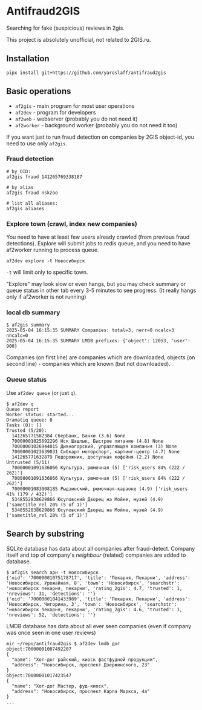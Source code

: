 # Antifraud2GIS

Searching for fake (suspicious) reviews in 2gis.

This project is absolutely unofficial, not related to 2GIS.ru.

## Installation
~~~
pipx install git+https://github.com/yaroslaff/antifraud2gis
~~~

## Basic operations

- `af2gis` - main program for most user operations
- `af2dev` - program for developers 
- `af2web` - webserver (probably you do not need it)
- `af2worker` - background worker (probably you do not need it too)

If you want just to run fraud detection on companies by 2GIS object-id, you need to use only `af2gis`.


### Fraud detection
~~~
# by OID:
af2gis fraud 141265769338187

# by alias
af2gis fraud nskzoo

# list all aliases:
af2gis aliases
~~~


### Explore town (crawl, index new companies)
You need to have at least few users already crawled (from previous fraud detections).
Explore will submit jobs to redis queue, and you need to have af2worker running to process queue.

~~~
af2dev explore -t Новосибирск
~~~

`-t` will limit only to specific town.

"Explore" may look slow or even hangs, but you may check summary or queue status in other tab every 3-5 minutes to see progress. (It really hangs only if af2worker is not running)


### local db summary
~~~
$ af2gis summary 
2025-05-04 16:15:35 SUMMARY Companies: total=3, nerr=0 ncalc=3 nncalc=0
2025-05-04 16:15:35 SUMMARY LMDB prefixes: {'object': 12053, 'user': 900}
~~~

Companies (on first line) are companies which are downloaded, objects (on second line) - companies which are known (but not downloaded).

### Queue status
Use `af2dev queue` (or just `q`).
~~~
$ af2dev q
Queue report
Worker status: started...
Dramatiq queue: 0
Tasks (0): [] 
Trusted (5/20):
  141265771582384 СберБанк, Банки (3.6) None
  70000001025692296 Нск Шашлык, Быстрое питание (4.8) None
  70000001026944015 Дивногорский, управляющая компания (3) None
  70000001023639031 Сибкарт моторспорт, картинг-центр (4.7) None
  141265771632879 Подорожник, доступная кофейня (2.2) None
Untrusted (5/11)
  70000001091636066 Культура, рюмочная (5) ['risk_users 84% (222 / 262)']
  70000001091636066 Культура, рюмочная (5) ['risk_users 84% (222 / 262)']
  70000001083008185 Рыдзинский, рюмочная-караоке (4.9) ['risk_users 41% (179 / 432)']
  5348552838629866 Юсуповский Дворец на Мойке, музей (4.9) ['sametitle_rel 20% (5 of 1)']
  5348552838629866 Юсуповский Дворец на Мойке, музей (4.9) ['sametitle_rel 20% (5 of 1)']
~~~

## Search by substring
SQLite database has data about all companies after fraud-detect. Company itself and top of company's *neighbour* (related) companies are added to database.

~~~
$ af2gis search арн -t Новосибирск
{'oid': '70000001075178717', 'title': 'Пекарня, Пекарни', 'address': 'Новосибирск, Урожайная, 8', 'town': 'Новосибирск', 'searchstr': 'новосибирск пекарня, пекарни', 'rating_2gis': 4.7, 'trusted': 1, 'nreviews': 31, 'detections': ''}
{'oid': '70000001041433989', 'title': 'Пекарня, Пекарни', 'address': 'Новосибирск, Чигорина, 3', 'town': 'Новосибирск', 'searchstr': 'новосибирск пекарня, пекарни', 'rating_2gis': 4.6, 'trusted': 1, 'nreviews': 52, 'detections': ''}
~~~

LMDB database has data about all ever seen companies (even if company was once seen in one user reviews)
~~~
mir ~/repo/antifraud2gis $ af2dev lmdb дог
object:70000001007492207
{
  "name": "Хот-дог райский, киоск фастфудной продукции",
  "address": "Новосибирск, проспект Дзержинского, 23"
}
object:70000001017423547
{
  "name": "Хот-дог Мастер, фуд-киоск",
  "address": "Новосибирск, проспект Карла Маркса, 4а"
}
...
~~~
